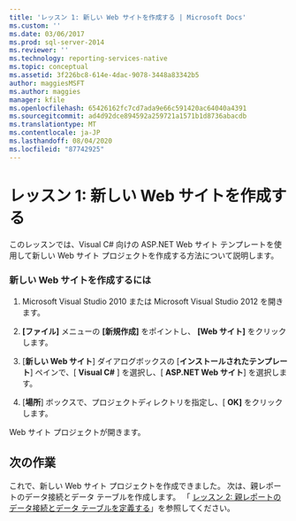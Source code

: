 ```yaml
---
title: 'レッスン 1: 新しい Web サイトを作成する | Microsoft Docs'
ms.custom: ''
ms.date: 03/06/2017
ms.prod: sql-server-2014
ms.reviewer: ''
ms.technology: reporting-services-native
ms.topic: conceptual
ms.assetid: 3f226bc8-614e-4dac-9078-3448a83342b5
author: maggiesMSFT
ms.author: maggies
manager: kfile
ms.openlocfilehash: 65426162fc7cd7ada9e66c591420ac64040a4391
ms.sourcegitcommit: ad4d92dce894592a259721a1571b1d8736abacdb
ms.translationtype: MT
ms.contentlocale: ja-JP
ms.lasthandoff: 08/04/2020
ms.locfileid: "87742925"
---
```

# <a name="lesson-1-create-a-new-web-site"></a>レッスン 1: 新しい Web サイトを作成する
  このレッスンでは、Visual C# 向けの ASP.NET Web サイト テンプレートを使用して新しい Web サイト プロジェクトを作成する方法について説明します。  
  
### <a name="to-create-a-new-website"></a>新しい Web サイトを作成するには  
  
1.  Microsoft Visual Studio 2010 または Microsoft Visual Studio 2012 を開きます。  
  
2.  **[ファイル]** メニューの **[新規作成]** をポイントし、 **[Web サイト]** をクリックします。  
  
3.  [**新しい Web サイト**] ダイアログボックスの [**インストールされたテンプレート**] ペインで、[ **Visual C#** ] を選択し、[ **ASP.NET Web サイト**] を選択します。  
  
4.  [**場所**] ボックスで、プロジェクトディレクトリを指定し、[ **OK]** をクリックします。  
  
 Web サイト プロジェクトが開きます。  
  
## <a name="next-task"></a>次の作業  
 これで、新しい Web サイト プロジェクトを作成できました。 次は、親レポートのデータ接続とデータ テーブルを作成します。 「 [レッスン 2: 親レポートのデータ接続とデータ テーブルを定義する](lesson-2-define-a-data-connection-and-data-table-for-parent-report.md)」を参照してください。  
  
  
